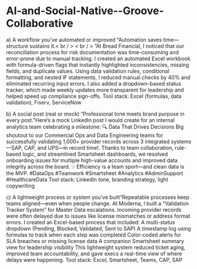 # AI-and-Social-Native--Groove-Collaborative

a) A workflow you’ve automated or improved “Automation saves time—structure sustains it.< br / > 
< br / > ”At Bread Financial, I noticed that our reconciliation process for risk documentation was time-consuming and error-prone due to manual tracking. I created an automated Excel workbook with formula-driven flags that instantly highlighted inconsistencies, missing fields, and duplicate values. Using data validation rules, conditional formatting, and nested IF statements, I reduced manual checks by 40% and eliminated recurring input errors. I also added a dropdown-based status tracker, which made weekly updates more transparent for leadership and helped speed up compliance sign-offs.
Tool stack: Excel (formulas, data validation), Fiserv, ServiceNow

b) A social post (real or mock)
“Professional tone meets brand purpose in every post.”Here’s a mock LinkedIn post I would create for an internal analytics team celebrating a milestone:
🔍 Data That Drives Decisions
Big shoutout to our Commercial Ops and Data Engineering teams for successfully validating 1,000+ provider records across 3 integrated systems—SAP, CAP, and UPS—in record time!. Thanks to team collaboration, rule-based logic, and streamlined Smartsheet dashboards, we resolved onboarding issues for multiple high-value accounts and improved data integrity across the board.
💡 Efficiency is a team sport—and clean data is the MVP.
#DataOps #Teamwork #Smartsheet #Analytics #AdminSupport #HealthcareData
Tool stack: LinkedIn tone, branding strategy, light copywriting

c) A lightweight process or system you’ve built“Repeatable processes keep teams aligned—even when people change.
At Moderna, I built a “Validation Tracker System” for Master Data escalations. Incoming provider records were often delayed due to issues like license mismatches or address format errors. I created an Excel-based process that included:
A multi-status dropdown (Pending, Blocked, Validated, Sent to SAP)
A timestamp log using formulas to track when each step was completed
Color-coded alerts for SLA breaches or missing license data
A companion Smartsheet summary view for leadership visibility
This lightweight system reduced ticket aging, improved team accountability, and gave execs a real-time view of where delays were happening.
Tool stack: Excel, Smartsheet, Teams, CAP, SAP
